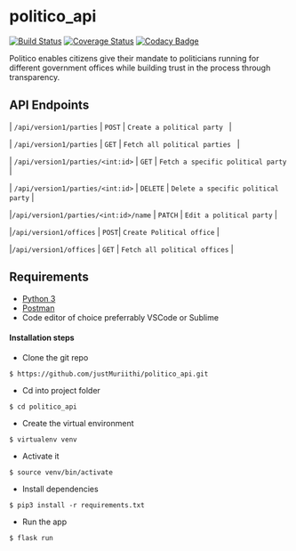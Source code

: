 # politico_api
[![Build Status](https://travis-ci.com/justMuriithi/politico_api.svg?branch=develop)](https://travis-ci.com/justMuriithi/politico_api)           [![Coverage Status](https://coveralls.io/repos/github/justMuriithi/politico_api/badge.svg?branch=develop)](https://coveralls.io/github/justMuriithi/politico_api?branch=develop)        [![Codacy Badge](https://api.codacy.com/project/badge/Grade/f343a0ac1ecd4e9cbba45e2b98631a9d)](https://www.codacy.com/app/justMuriithi/politico_api?utm_source=github.com&amp;utm_medium=referral&amp;utm_content=justMuriithi/politico_api&amp;utm_campaign=Badge_Grade)

Politico enables citizens give their mandate to politicians running for different government offices while building trust in the process through transparency.

## API Endpoints
| `/api/version1/parties` | `POST` | `Create a political party ` | 

| `/api/version1/parties` | `GET` | `Fetch all political parties ` |

| `/api/version1/parties/<int:id>` | `GET` | `Fetch a specific political party` |

| `/api/version1/parties/<int:id>` | `DELETE` | `Delete a specific political party` |

|`/api/version1/parties/<int:id>/name` | `PATCH` | `Edit a political party` |

|`/api/version1/offices` | `POST`| `Create Political office` |

|`/api/version1/offices` | `GET` | `Fetch all political offices` |
## Requirements
- [Python 3](https://www.python.org/)
- [Postman](https://www.getpostman.com/downloads/)
- Code editor of choice preferrably VSCode or Sublime

#### Installation steps
- Clone the git repo
```
$ https://github.com/justMuriithi/politico_api.git
```
- Cd into project folder
```
$ cd politico_api
```
- Create the virtual environment
```
$ virtualenv venv
```
- Activate it
```
$ source venv/bin/activate
```
- Install dependencies
```
$ pip3 install -r requirements.txt
```
- Run the app
``` 
$ flask run 
```
